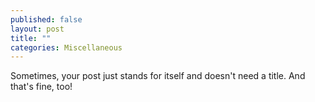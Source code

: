 ```yaml
---
published: false
layout: post
title: ""
categories: Miscellaneous
---
```

Sometimes, your post just stands for itself and doesn't need a title. And that's fine, too!